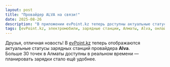 ```yaml
---
layout: post
title: "Провайдер ALVA на связи!"
date: 2025-08-26
description: "В приложении evPoint.kz теперь доступны актуальные статусы зарядных станций провайдера Alva в Алматы. Более 30 точек показывают доступность в реальном времени."
tags: [evPoint.kz, электромобили, зарядные станции, Алматы, Alva, онлайн-статусы, новости, приложение]
---
```


Друзья, отличная новость! В [evPoint.kz](https://evPoint.kz) теперь отображаются актуальные статусы зарядных станций провайдера **Alva**.  
Больше 30 точек в Алматы доступны в реальном времени — планировать зарядки стало ещё удобнее.